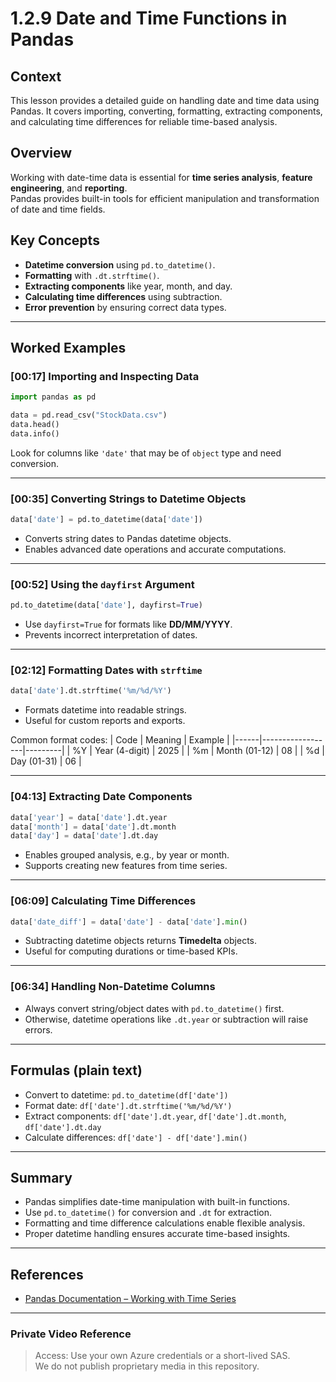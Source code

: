 
# 1.2.9 Date and Time Functions in Pandas

## Context
This lesson provides a detailed guide on handling date and time data using Pandas. It covers importing, converting, formatting, extracting components, and calculating time differences for reliable time-based analysis.

## Overview
Working with date-time data is essential for **time series analysis**, **feature engineering**, and **reporting**.  
Pandas provides built-in tools for efficient manipulation and transformation of date and time fields.

## Key Concepts
- **Datetime conversion** using `pd.to_datetime()`.
- **Formatting** with `.dt.strftime()`.
- **Extracting components** like year, month, and day.
- **Calculating time differences** using subtraction.
- **Error prevention** by ensuring correct data types.

---

## Worked Examples

### [00:17] Importing and Inspecting Data
```python
import pandas as pd

data = pd.read_csv("StockData.csv")
data.head()
data.info()
```
Look for columns like `'date'` that may be of `object` type and need conversion.

---

### [00:35] Converting Strings to Datetime Objects
```python
data['date'] = pd.to_datetime(data['date'])
```
- Converts string dates to Pandas datetime objects.
- Enables advanced date operations and accurate computations.

---

### [00:52] Using the `dayfirst` Argument
```python
pd.to_datetime(data['date'], dayfirst=True)
```
- Use `dayfirst=True` for formats like **DD/MM/YYYY**.
- Prevents incorrect interpretation of dates.

---

### [02:12] Formatting Dates with `strftime`
```python
data['date'].dt.strftime('%m/%d/%Y')
```
- Formats datetime into readable strings.
- Useful for custom reports and exports.

Common format codes:
| Code | Meaning         | Example |
|------|------------------|---------|
| %Y   | Year (4-digit)   | 2025    |
| %m   | Month (01-12)    | 08      |
| %d   | Day (01-31)      | 06      |

---

### [04:13] Extracting Date Components
```python
data['year'] = data['date'].dt.year
data['month'] = data['date'].dt.month
data['day'] = data['date'].dt.day
```
- Enables grouped analysis, e.g., by year or month.
- Supports creating new features from time series.

---

### [06:09] Calculating Time Differences
```python
data['date_diff'] = data['date'] - data['date'].min()
```
- Subtracting datetime objects returns **Timedelta** objects.
- Useful for computing durations or time-based KPIs.

---

### [06:34] Handling Non-Datetime Columns
- Always convert string/object dates with `pd.to_datetime()` first.
- Otherwise, datetime operations like `.dt.year` or subtraction will raise errors.

---

## Formulas (plain text)
- Convert to datetime: `pd.to_datetime(df['date'])`
- Format date: `df['date'].dt.strftime('%m/%d/%Y')`
- Extract components: `df['date'].dt.year`, `df['date'].dt.month`, `df['date'].dt.day`
- Calculate differences: `df['date'] - df['date'].min()`

---

## Summary
- Pandas simplifies date-time manipulation with built-in functions.
- Use `pd.to_datetime()` for conversion and `.dt` for extraction.
- Formatting and time difference calculations enable flexible analysis.
- Proper datetime handling ensures accurate time-based insights.

---

## References
- [Pandas Documentation – Working with Time Series](https://pandas.pydata.org/docs/user_guide/timeseries.html)

---

### Private Video Reference

> Access: Use your own Azure credentials or a short-lived SAS.  
> We do not publish proprietary media in this repository.
